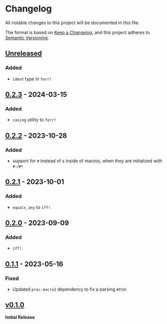 # Changelog
All notable changes to this project will be documented in this file.

The format is based on [Keep a Changelog](https://keepachangelog.com/en/1.0.0/),
and this project adheres to [Semantic Versioning](https://semver.org/spec/v2.0.0.html).

## [Unreleased]
### Added
- `ident` type in `forr!` 

## [0.2.3] - 2024-03-15
### Added
- `casing` utility to `forr!`

## [0.2.2] - 2023-10-28
### Added
- support for `#` instead of `$` inside of macros, when they are initialized with `#:`/`#*`

## [0.2.1] - 2023-10-01
### Added
- `equals_any` to `iff!`.
## [0.2.0] - 2023-09-09
### Added
- `iff!`.

## [0.1.1] - 2023-05-16
### Fixed
- Updated `proc-macro2` dependency to fix a parsing error.

## [v0.1.0] 
**Initial Release**

[unreleased]: https://github.com/ModProg/forr/compare/v0.2.3...HEAD
[0.2.3]: https://github.com/ModProg/forr/compare/v0.2.2...v0.2.3
[0.2.2]: https://github.com/ModProg/forr/compare/v0.2.1...v0.2.2
[0.2.1]: https://github.com/ModProg/forr/compare/v0.2.0...v0.2.1
[0.2.0]: https://github.com/ModProg/forr/compare/v0.1.1...v0.2.0
[0.1.1]: https://github.com/ModProg/forr/compare/v0.1.0...v0.1.1
[v0.1.0]: https://github.com/ModProg/forr/tree/v0.1.0
